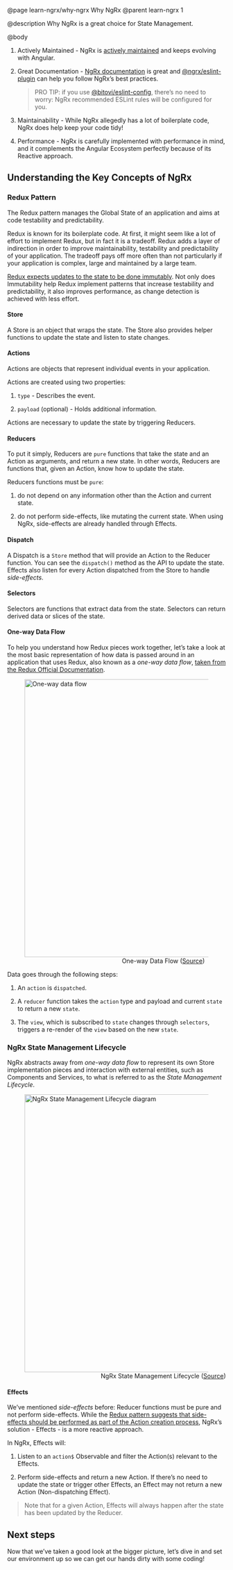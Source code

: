 @page learn-ngrx/why-ngrx Why NgRx
@parent learn-ngrx 1

@description Why NgRx is a great choice for State Management.

@body

1. Actively Maintained - NgRx is [actively maintained](https://github.com/ngrx/platform) and keeps evolving with Angular.

2. Great Documentation - [NgRx documentation](https://ngrx.io/docs) is great and [@ngrx/eslint-plugin](https://ngrx.io/guide/eslint-plugin) can help you follow NgRx’s best practices.

    > PRO TIP: if you use [@bitovi/eslint-config](https://github.com/bitovi/eslint-config), there’s no need to worry: NgRx recommended ESLint rules will be configured for you.

3. Maintainability - While NgRx allegedly has a lot of boilerplate code, NgRx does help keep your code tidy!

4. Performance - NgRx is carefully implemented with performance in mind, and it complements the Angular Ecosystem perfectly because of its Reactive approach.

## Understanding the Key Concepts of NgRx

### Redux Pattern

The Redux pattern manages the Global State of an application and aims at code testability and predictability.

Redux is known for its boilerplate code. At first, it might seem like a lot of effort to implement Redux, but in fact it is a tradeoff. Redux adds a layer of indirection in order to improve maintainability, testability and predictability of your application. The tradeoff pays off more often than not particularly if your application is complex, large and maintained by a large team.

[Redux expects updates to the state to be done immutably](https://redux.js.org/tutorials/essentials/part-1-overview-concepts#immutability). Not only does Immutability help Redux implement patterns that increase testability and predictability, it also improves performance, as change detection is achieved with less effort.

#### Store

A Store is an object that wraps the state. The Store also provides helper functions to update the state and listen to state changes.


#### Actions

Actions are objects that represent individual events in your application.

Actions are created using two properties:

1. `type` - Describes the event.

2. `payload` (optional) - Holds additional information.

Actions are necessary to update the state by triggering Reducers.


#### Reducers

To put it simply, Reducers are `pure` functions that take the state and an Action as arguments, and return a new state. In other words, Reducers are functions that, given an Action, know how to update the state.

Reducers functions must be `pure`:

1. do not depend on any information other than the Action and current state.

2. do not perform side-effects, like mutating the current state. When using NgRx, side-effects are already handled through Effects.


#### Dispatch

A Dispatch is a `Store` method that will provide an Action to the Reducer function. You can see the `dispatch()` method as the API to update the state. Effects also listen for every Action dispatched from the Store to handle _side-effects_.


#### Selectors

Selectors are functions that extract data from the state. Selectors can return derived data or slices of the state.


#### One-way Data Flow

To help you understand how Redux pieces work together, let’s take a look at the most basic representation of how data is passed around in an application that uses Redux, also known as a _one-way data flow_, [taken from the Redux Official Documentation](https://redux.js.org/tutorials/fundamentals/part-2-concepts-data-flow#state-management).

<figure>
    <img src="../static/img/ngrx/1-why-ngrx/ngrx-one-way-data-flow.png" alt="One-way data flow" width="640px">
    <figcaption style="text-align: center; width: 640px">One-way Data Flow (<a href="https://redux.js.org/tutorials/essentials/part-1-overview-concepts">Source</a>)</figcaption>
</figure>

Data goes through the following steps:

1. An `action` is `dispatched`.

2. A `reducer` function takes the `action` type and payload and current `state` to return a new `state`.

3. The `view`, which is subscribed to `state` changes through `selectors`, triggers a re-render of the `view` based on the new `state`.


### NgRx State Management Lifecycle

NgRx abstracts away from _one-way data flow_ to represent its own Store implementation pieces and interaction with external entities, such as Components and Services, to what is referred to as the _State Management Lifecycle_.

<figure>
    <img src="../static/img/ngrx/1-why-ngrx/state-management-lifecycle.png" alt="NgRx State Management Lifecycle diagram" width="640px">
    <figcaption style="text-align: center; width: 640px">NgRx State Management Lifecycle (<a href="https://ngrx.io/guide/store">Source</a>)</figcaption>
</figure>

#### Effects

We’ve mentioned _side-effects_ before: Reducer functions must be pure and not perform side-effects. While the [Redux pattern suggests that side-effects should be performed as part of the Action creation process](https://redux.js.org/faq/actions#how-can-i-represent-side-effects-such-as-ajax-calls-why-do-we-need-things-like-action-creators-thunks-and-middleware-to-do-async-behavior), NgRx’s solution - Effects - is a more reactive approach.

In NgRx, Effects will:

1. Listen to an `action$` Observable and filter the Action(s) relevant to the Effects.

2. Perform side-effects and return a new Action. If there’s no need to update the state or trigger other Effects, an Effect may not return a new Action (Non-dispatching Effect).

> Note that for a given Action, Effects will always happen after the state has been updated by the Reducer.


## Next steps

Now that we’ve taken a good look at the bigger picture, let’s dive in and set our environment up so we can get our hands dirty with some coding!
